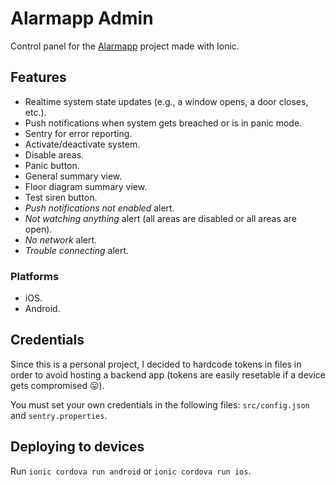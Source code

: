 # Alarmapp Admin
Control panel for the [Alarmapp](https://github.com/ramomar/alarmapp) project made with Ionic.

## Features

- Realtime system state updates (e.g., a window opens, a door closes, etc.).
- Push notifications when system gets breached or is in panic mode.
- Sentry for error reporting.
- Activate/deactivate system.
- Disable areas.
- Panic button.
- General summary view.
- Floor diagram summary view.
- Test siren button.
- _Push notifications not enabled_ alert.
- _Not watching anything_ alert (all areas are disabled or all areas are open).
- _No network_ alert.
- _Trouble connecting_ alert.

### Platforms

- iOS.
- Android.

## Credentials

Since this is a personal project, I decided to hardcode tokens in files in order to avoid hosting a backend app (tokens are easily resetable if a device gets compromised 😛).

You must set your own credentials in the following files: `src/config.json` and `sentry.properties`.

## Deploying to devices

Run `ionic cordova run android` or `ionic cordova run ios`.
